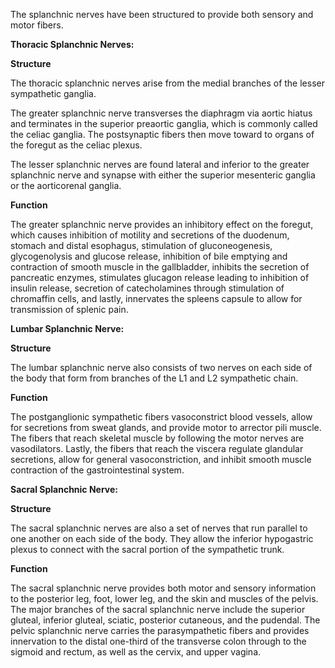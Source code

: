 The splanchnic nerves have been structured to provide both sensory and motor fibers.

**Thoracic Splanchnic Nerves:**

**Structure**

The thoracic splanchnic nerves arise from the medial branches of the lesser sympathetic ganglia.

The greater splanchnic nerve transverses the diaphragm via aortic hiatus and terminates in the superior preaortic ganglia, which is commonly called the celiac ganglia. The postsynaptic fibers then move toward to organs of the foregut as the celiac plexus.

The lesser splanchnic nerves are found lateral and inferior to the greater splanchnic nerve and synapse with either the superior mesenteric ganglia or the aorticorenal ganglia.

**Function**

The greater splanchnic nerve provides an inhibitory effect on the foregut, which causes inhibition of motility and secretions of the duodenum, stomach and distal esophagus, stimulation of gluconeogenesis, glycogenolysis and glucose release, inhibition of bile emptying and contraction of smooth muscle in the gallbladder, inhibits the secretion of pancreatic enzymes, stimulates glucagon release leading to inhibition of insulin release, secretion of catecholamines through stimulation of chromaffin cells, and lastly, innervates the spleens capsule to allow for transmission of splenic pain.

**Lumbar Splanchnic Nerve:**

**Structure**

The lumbar splanchnic nerve also consists of two nerves on each side of the body that form from branches of the L1 and L2 sympathetic chain.

**Function**

The postganglionic sympathetic fibers vasoconstrict blood vessels, allow for secretions from sweat glands, and provide motor to arrector pili muscle. The fibers that reach skeletal muscle by following the motor nerves are vasodilators. Lastly, the fibers that reach the viscera regulate glandular secretions, allow for general vasoconstriction, and inhibit smooth muscle contraction of the gastrointestinal system.

**Sacral Splanchnic Nerve:**

**Structure**

The sacral splanchnic nerves are also a set of nerves that run parallel to one another on each side of the body. They allow the inferior hypogastric plexus to connect with the sacral portion of the sympathetic trunk.

**Function**

The sacral splanchnic nerve provides both motor and sensory information to the posterior leg, foot, lower leg, and the skin and muscles of the pelvis. The major branches of the sacral splanchnic nerve include the superior gluteal, inferior gluteal, sciatic, posterior cutaneous, and the pudendal. The pelvic splanchnic nerve carries the parasympathetic fibers and provides innervation to the distal one-third of the transverse colon through to the sigmoid and rectum, as well as the cervix, and upper vagina.